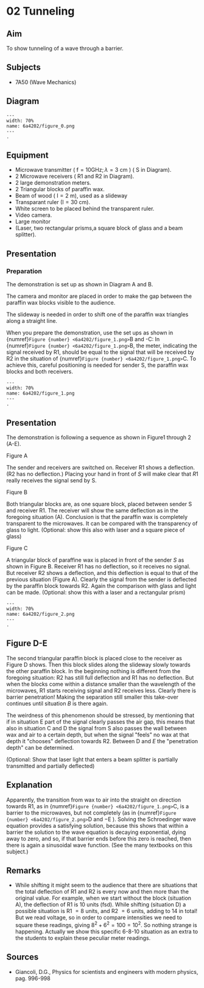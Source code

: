 # 02 Tunneling 
    
  
## Aim   
 To show tunneling of a wave through a barrier.    
  
## Subjects   
* 7A50 (Wave Mechanics)   

## Diagram
   
```{figure} figures/figure_0.png  
---  
width: 70%  
name: 6a4202/figure_0.png  
---  
. 
```

## Equipment
- Microwave transmitter ( $\mathrm{f}=10 \mathrm{GHz} ; \lambda=3 \mathrm{~cm}$ ) ( $\mathrm{S}$ in Diagram).
- 2 Microwave receivers ( R1 and R2 in Diagram).
- 2 large demonstration meters.
- 2 Triangular blocks of paraffin wax.
- Beam of wood ( $\mathrm{I}=2 \mathrm{~m})$, used as a slideway
- Transparant ruler $(\mathrm{I}=30 \mathrm{~cm})$.
- White screen to be placed behind the transparent ruler.
- Video camera.
- Large monitor
- (Laser, two rectangular prisms,a square block of glass and a beam splitter).

     
  
## Presentation   
### Preparation

The demonstration is set up as shown in Diagram A and B.

The camera and monitor are placed in order to make the gap between the paraffin wax blocks visible to the audience.

The slideway is needed in order to shift one of the paraffin wax triangles along a straight line.

When you prepare the demonstration, use the set ups as shown in {numref}`Figure {number} <6a4202/figure_1.png>`B and -C: In {numref}`Figure {number} <6a4202/figure_1.png>`B, the meter, indicating the signal received by R1, should be equal to the signal that will be received by R2 in the situation of {numref}`Figure {number} <6a4202/figure_1.png>`C. To achieve this, careful positioning is needed for sender $\mathrm{S}$, the paraffin wax blocks and both receivers. 
```{figure} figures/figure_1.png  
---  
width: 70%  
name: 6a4202/figure_1.png  
---  
. 
```
## Presentation

The demonstration is following a sequence as shown in Figure1 through 2 (A-E).

Figure A

The sender and receivers are switched on. Receiver R1 shows a deflection. (R2 has no deflection.) Placing your hand in front of $S$ will make clear that $R 1$ really receives the signal send by $\mathrm{S}$.

Fiqure B

Both triangular blocks are, as one square block, placed between sender $\mathrm{S}$ and receiver R1. The receiver will show the same deflection as in the foregoing situation (A). Conclusion is that the paraffin wax is completely transparent to the microwaves. It can be compared with the transparency of glass to light. (Optional: show this also with laser and a square piece of glass)

Figure C

A triangular block of paraffine wax is placed in front of the sender $S$ as shown in Figure B. Receiver R1 has no deflection, so it receives no signal. But receiver R2 shows a deflection, and this deflection is equal to that of the previous situation (Figure A). Clearly the signal from the sender is deflected by the paraffin block towards R2. Again the comparison with glass and light can be made. (Optional: show this with a laser and a rectangular prism)

```{figure} figures/figure_2.png  
---  
width: 70%  
name: 6a4202/figure_2.png  
---  
. 
```
## Figure D-E

The second triangular paraffin block is placed close to the receiver as Figure D shows. Then this block slides along the slideway slowly towards the other paraffin block. In the beginning nothing is different from the foregoing situation: R2 has still full deflection and R1 has no deflection. But when the blocks come within a distance smaller than the wavelength of the microwaves, R1 starts receiving signal and R2 receives less. Clearly there is barrier penetration! Making the separation still smaller this take-over continues until situation $B$ is there again.

The weirdness of this phenomenon should be stressed, by mentioning that if in situation $\mathrm{E}$ part of the signal clearly passes the air gap, this means that also in situation $\mathrm{C}$ and $\mathrm{D}$ the signal from $\mathrm{S}$ also passes the wall between wax and air to a certain depth, but when the signal "feels" no wax at that depth it "chooses" deflection towards R2. Between D and $E$ the "penetration depth" can be determined.

(Optional: Show that laser light that enters a beam splitter is partially transmitted and partially deflected)   
  
## Explanation   
Apparently, the transition from wax to air into the straight on direction towards R1, as in {numref}`Figure {number} <6a4202/figure_1.png>`C, is a barrier to the microwaves, but not completely (as in {numref}`Figure {number} <6a4202/figure_2.png>`D and $-\mathrm{E}$ ). 
Solving the Schroedinger wave equation provides a satisfying solution, because this shows that within a barrier the solution to the wave equation is decaying exponential, dying away to zero, and so, if that barrier ends before this zero is reached, then there is again a sinusoidal wave function. (See the many textbooks on this subject.)  
  
## Remarks   
- While shifting it might seem to the audience that there are situations that the total deflection of R1 and R2 is every now and then more than the original value. For example, when we start without the block (situation A), the deflection of R1 is 10 units (fsd). While shifting (situation D) a possible situation is R1 $=8$ units, and R2 $=6$ units, adding to 14 in total! But we read voltage, so in order to compare intensities we need to square these readings, giving $8^{2}+6^{2}=100=10^{2}$. So nothing strange is happening. Actually we show this specific 6-8-10 situation as an extra to the students to explain these peculiar meter readings.
   
  
## Sources
 *  Giancoli, D.G., Physics for scientists and engineers with modern physics, pag. 996-998
  